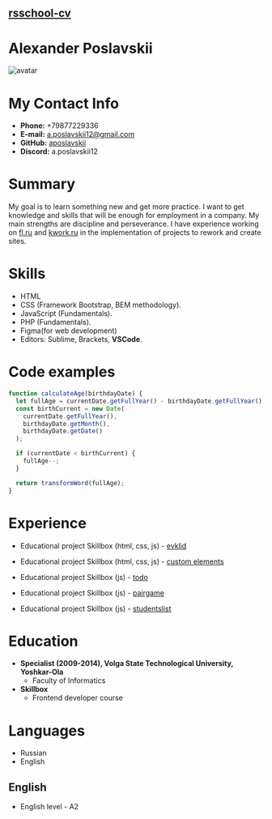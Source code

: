 ## [rsschool-cv](rsccool-cv)

# Alexander Poslavskii

<img alt="avatar" src="img/ava.svg">

# My Contact Info

- **Phone:** +79877229336
- **E-mail:** [a.poslavskii12@gmail.com](a.poslavskii12@gmail.com)
- **GitHub:** [aposlavskii](https://github.com/aposlavskii)
- **Discord:** a.poslavskii12

# Summary

My goal is to learn something new and get more practice. I want to get knowledge and skills that will be enough for employment in a company. My main strengths are discipline and perseverance. I have experience working on [fl.ru](https://www.fl.ru/users/aposlavskii/) and [kwork.ru](https://kwork.ru/user/aposlavskii) in the implementation of projects to rework and create sites.

# Skills

- HTML
- CSS (Framework Bootstrap, BEM methodology).
- JavaScript (Fundamentals).
- PHP (Fundamentals).
- Figma(for web development)
- Editors: Sublime, Brackets, **VSCode**.

# Code examples

```js
function calculateAge(birthdayDate) {
  let fullAge = currentDate.getFullYear() - birthdayDate.getFullYear();
  const birthCurrent = new Date(
    currentDate.getFullYear(),
    birthdayDate.getMonth(),
    birthdayDate.getDate()
  );

  if (currentDate < birthCurrent) {
    fullAge--;
  }

  return transformWord(fullAge);
}
```
# Experience

- Educational project Skillbox (html, css, js) - [evklid](https://aposlavskii.github.io/evklid/)

- Educational project Skillbox (html, css, js) - [custom elements](https://aposlavskii.github.io/customelements/)

- Educational project Skillbox (js) - [todo](https://aposlavskii.github.io/todo/)

- Educational project Skillbox (js) - [pairgame](https://aposlavskii.github.io/pairgame/)

- Educational project Skillbox (js) - [studentslist](https://aposlavskii.github.io/studentslist/)


# Education

- **Specialist (2009-2014), Volga State Technological University, Yoshkar-Ola**
  - Faculty of Informatics
- **Skillbox**
  - Frontend developer course

# Languages

- Russian
- English

## English

- English level - A2